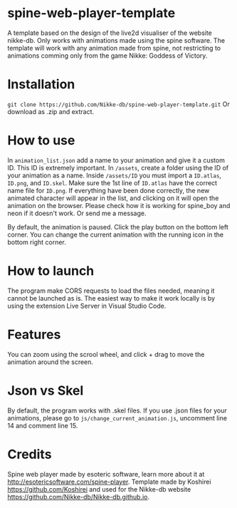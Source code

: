 # spine-web-player-template
A template based on the design of the live2d visualiser of the website nikke-db. Only works with animations made using the spine software.
The template will work with any animation made from spine, not restricting to animations comming only from the game Nikke: Goddess of Victory.

# Installation
```git clone https://github.com/Nikke-db/spine-web-player-template.git``` 
Or download as .zip and extract.

# How to use

In ```animation_list.json``` add a name to your animation and give it a custom ID. This ID is extremely important.
In ```/assets```, create a folder using the ID of your animation as a name. 
Inside ```/assets/ID``` you must import a ```ID.atlas```, ```ID.png```, and ```ID.skel```.
Make sure the 1st line of ```ID.atlas``` have the correct name file for ```ID.png```.
If everything have been done correctly, the new animated character will appear in the list, and clicking on it will open the animation on the browser.
Please check how it is working for spine_boy and neon if it doesn't work. Or send me a message.

By default, the animation is paused. Click the play button on the bottom left corner.
You can change the current animation with the running icon in the bottom right corner.

# How to launch

The program make CORS requests to load the files needed, meaning it cannot be launched as is. The easiest way to make it work locally is by using the extension Live Server in Visual Studio Code.

# Features

You can zoom using the scrool wheel, and click + drag to move the animation around the screen.

# Json vs Skel

By default, the program works with .skel files. If you use .json files for your animations, please go to ```js/change_current_animation.js```, uncomment line 14 and comment line 15.

# Credits

Spine web player made by esoteric software, learn more about it at http://esotericsoftware.com/spine-player.
Template made by Koshirei https://github.com/Koshirei and used for the Nikke-db website https://github.com/Nikke-db/Nikke-db.github.io.
